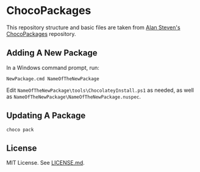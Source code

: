 # ChocoPackages

This repository structure and basic files are taken from [Alan Steven's](https://github.com/alanstevens) [ChocoPackages](https://github.com/alanstevens/ChocoPackages) repository.

## Adding A New Package

In a Windows command prompt, run:

```
NewPackage.cmd NameOfTheNewPackage
```

Edit `NameOfTheNewPackage\tools\ChocolateyInstall.ps1` as needed, as well as `NameOfTheNewPackage\NameOfTheNewPackage.nuspec`.

## Updating A Package

```
choco pack
```

## License

MIT License. See [LICENSE.md](LICENSE.md).

